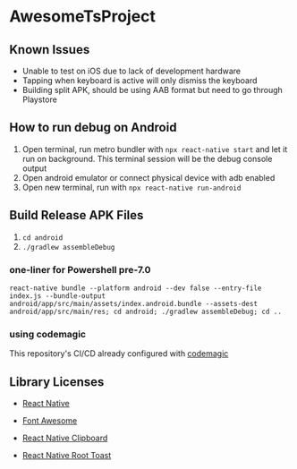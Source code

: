 # AwesomeTsProject

## Known Issues

- Unable to test on iOS due to lack of development hardware
- Tapping when keyboard is active will only dismiss the keyboard
- Building split APK, should be using AAB format but need to go through Playstore

## How to run debug on Android

1. Open terminal, run metro bundler with `npx react-native start` and let it run on background. This terminal session will be the debug console output
1. Open android emulator or connect physical device with adb enabled
1. Open new terminal, run with `npx react-native run-android`

## Build Release APK Files

1. `cd android`
1. `./gradlew assembleDebug`

### one-liner for Powershell pre-7.0

```console
react-native bundle --platform android --dev false --entry-file index.js --bundle-output android/app/src/main/assets/index.android.bundle --assets-dest android/app/src/main/res; cd android; ./gradlew assembleDebug; cd ..
```

### using codemagic
This repository's CI/CD already configured with [codemagic](https://codemagic.io/)

## Library Licenses

- [React Native](https://github.com/facebook/react-native/blob/0.66-stable/LICENSE)

- [Font Awesome](https://github.com/FortAwesome/react-native-fontawesome/blob/master/LICENSE.txt)

- [React Native Clipboard](https://github.com/react-native-clipboard/clipboard/blob/master/LICENSE)

- [React Native Root Toast](https://github.com/magicismight/react-native-root-toast/blob/master/LICENSE.txt)
